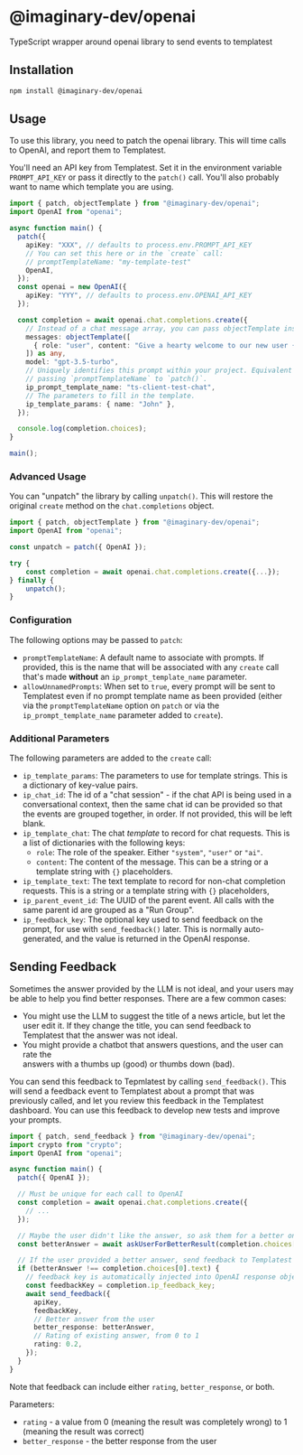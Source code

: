 # @imaginary-dev/openai

TypeScript wrapper around openai library to send events to templatest

## Installation

```bash
npm install @imaginary-dev/openai
```

## Usage

To use this library, you need to patch the openai library. This will time calls to OpenAI, and report them to Templatest.

You'll need an API key from Templatest. Set it in the environment variable `PROMPT_API_KEY` or pass it directly to the `patch()` call. You'll also probably want to name which template you are using.

```typescript
import { patch, objectTemplate } from "@imaginary-dev/openai";
import OpenAI from "openai";

async function main() {
  patch({
    apiKey: "XXX", // defaults to process.env.PROMPT_API_KEY
    // You can set this here or in the `create` call:
    // promptTemplateName: "my-template-test"
    OpenAI,
  });
  const openai = new OpenAI({
    apiKey: "YYY", // defaults to process.env.OPENAI_API_KEY
  });

  const completion = await openai.chat.completions.create({
    // Instead of a chat message array, you can pass objectTemplate instead.
    messages: objectTemplate([
      { role: "user", content: "Give a hearty welcome to our new user {name}" },
    ]) as any,
    model: "gpt-3.5-turbo",
    // Uniquely identifies this prompt within your project. Equivalent to
    // passing `promptTemplateName` to `patch()`.
    ip_prompt_template_name: "ts-client-test-chat",
    // The parameters to fill in the template.
    ip_template_params: { name: "John" },
  });

  console.log(completion.choices);
}

main();
```

### Advanced Usage

You can "unpatch" the library by calling `unpatch()`. This will restore the original `create` method on the `chat.completions` object.

```typescript
import { patch, objectTemplate } from "@imaginary-dev/openai";
import OpenAI from "openai";

const unpatch = patch({ OpenAI });

try {
    const completion = await openai.chat.completions.create({...});
} finally {
    unpatch();
}
```

### Configuration

The following options may be passed to `patch`:

- `promptTemplateName`: A default name to associate with prompts. If provided,
  this is the name that will be associated with any `create` call that's made
  **without** an `ip_prompt_template_name` parameter.
- `allowUnnamedPrompts`: When set to `true`, every prompt will be sent to
  Templatest even if no prompt template name as been provided (either via the
  `promptTemplateName` option on `patch` or via the `ip_prompt_template_name`
  parameter added to `create`).

### Additional Parameters

The following parameters are added to the `create` call:

- `ip_template_params`: The parameters to use for template
  strings. This is a dictionary of key-value pairs.
- `ip_chat_id`: The id of a "chat session" - if the chat API is
  being used in a conversational context, then the same chat id can be
  provided so that the events are grouped together, in order. If not provided,
  this will be left blank.
- `ip_template_chat`: The chat _template_ to record for chat
  requests. This is a list of dictionaries with the following keys:
  - `role`: The role of the speaker. Either `"system"`, `"user"` or `"ai"`.
  - `content`: The content of the message. This can be a string or a template
    string with `{}` placeholders.
- `ip_template_text`: The text template to record for non-chat
  completion requests. This is a string or a template string with `{}`
  placeholders,
- `ip_parent_event_id`: The UUID of the parent event. All calls with the same
  parent id are grouped as a "Run Group".
- `ip_feedback_key`: The optional key used to send feedback on the prompt, for
  use with `send_feedback()` later. This is normally auto-generated, and the
  value is returned in the OpenAI response.

## Sending Feedback

Sometimes the answer provided by the LLM is not ideal, and your users may be
able to help you find better responses. There are a few common cases:

- You might use the LLM to suggest the title of a news article, but let the
  user edit it. If they change the title, you can send feedback to Templatest
  that the answer was not ideal.
- You might provide a chatbot that answers questions, and the user can rate the  
  answers with a thumbs up (good) or thumbs down (bad).

You can send this feedback to Tepmlatest by calling `send_feedback()`. This will
send a feedback event to Templatest about a prompt that was previously called, and
let you review this feedback in the Templatest dashboard. You can use this
feedback to develop new tests and improve your prompts.

```typescript
import { patch, send_feedback } from "@imaginary-dev/openai";
import crypto from "crypto";
import OpenAI from "openai";

async function main() {
  patch({ OpenAI });

  // Must be unique for each call to OpenAI
  const completion = await openai.chat.completions.create({
    // ...
  });

  // Maybe the user didn't like the answer, so ask them for a better one.
  const betterAnswer = await askUserForBetterResult(completion.choices[0].text);

  // If the user provided a better answer, send feedback to Templatest
  if (betterAnswer !== completion.choices[0].text) {
    // feedback key is automatically injected into OpenAI response object.
    const feedbackKey = completion.ip_feedback_key;
    await send_feedback({
      apiKey,
      feedbackKey,
      // Better answer from the user
      better_response: betterAnswer,
      // Rating of existing answer, from 0 to 1
      rating: 0.2,
    });
  }
}
```

Note that feedback can include either `rating`, `better_response`, or both.

Parameters:

- `rating` - a value from 0 (meaning the result was completely wrong) to 1 (meaning the result was correct)
- `better_response` - the better response from the user

